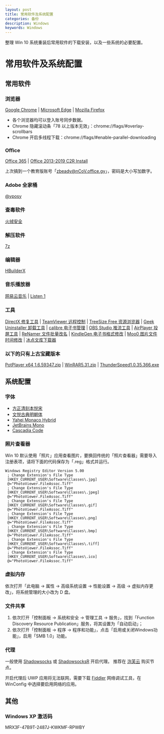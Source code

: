 ```yaml
---
layout: post
title: 常用软件及系统配置
categories: 备份
description: Windows
keywords: Windows
---
```


整理 Win 10 系统重装后常用软件的下载安装，以及一些系统的必要配置。

# 常用软件及系统配置

## 常用软件

### 浏览器

[Google Chrome](https://www.google.cn/intl/zh-CN/chrome/) | 
[Microsoft Edge](https://www.microsoft.com/zh-cn/edge/) | 
[Mozilla Firefox](https://www.mozilla.org/zh-CN/firefox/new/)

- 各个浏览器均可以登入账号同步数据。
- Chrome 隐藏滚动条「78 以上版本无效」：chrome://flags/#overlay-scrollbars
- Chrome 开启多线程下载：chrome://flags/#enable-parallel-downloading

### Office

[Office 365](https://www.office.com/) | 
[Office 2013-2019 C2R Install](http://forum.ru-board.com/topic.cgi?forum=2&topic=5693/)

上次搞到一个教育版账号「zbeady@nCoV.office.gy」，密码是大小写加数字。

### Adobe 全家桶

[@vposy](https://www.weibo.com/vposy/)

### 查毒软件

[火绒安全](https://www.huorong.cn/)

### 解压软件

[7z](https://www.7-zip.org/)

### 编辑器

[HBuilderX](https://www.dcloud.io/hbuilderx.html/)

### 音乐播放器

[网易云音乐](https://music.163.com/#/download/) | 
[Listen 1](https://listen1.github.io/listen1/)

### 工具

[DirectX 修复工具](https://blog.csdn.net/vbcom/article/details/7245186/) | 
[TeamViewer 远程控制](https://www.teamviewer.cn/cn/) | 
[TreeSize Free 资源浏览器](https://www.jam-software.com/treesize_free/) | 
[Geek Uninstaller 卸载工具](https://geekuninstaller.com/download/) | 
[calibre 电子书管理](https://calibre-ebook.com/download/) | 
[OBS Studio 推流工具](https://obsproject.com/) | 
[AirPlayer 投屏工具](https://pro.itools.cn/airplayer/) | 
[ReNamer 文件批量改名](https://www.den4b.com/products/renamer/) | 
[KindleGen 电子书格式修改](https://www.amazon.com/gp/feature.html?ie=UTF8&docId=1000765211/) | 
[Moo0 图片文件时间修改](https://zhs.moo0.com/software/TimeStamp/) | 
[冰点文库下载器](http://www.bingdian001.com/)

### 以下的只有上古宝藏版本

[PotPlayer x64 1.6.59347.zip]() | 
[WinRAR5.31.zip]() | 
[ThunderSpeed1.0.35.366.exe]()

## 系统配置

### 字体

- [方正清刻本悦宋](https://www.foundertype.com/index.php/FontInfo/index/id/199.html/)
- [文悦古典明朝体](https://wytype.com/typeface/WenYue-GuDianMingChaoTi)
- [Yahei Monaco Hybrid](https://github.com/maxsky/Yahei-Monaco-Hybrid-Font/releases/)
- [JetBrains Mono](https://www.jetbrains.com/zh-cn/lp/mono/)
- [Cascadia Code](https://github.com/microsoft/cascadia-code/releases/)

### 照片查看器

Win 10 默认使用「照片」应用查看图片，要换回传统的「照片查看器」需要导入注册表项，请将下面的代码保存为「.reg」格式并运行。

```
Windows Registry Editor Version 5.00
 ; Change Extension's File Type
 [HKEY_CURRENT_USER\Software\Classes\.jpg]
 @="PhotoViewer.FileAssoc.Tiff"
 ; Change Extension's File Type
 [HKEY_CURRENT_USER\Software\Classes\.jpeg]
 @="PhotoViewer.FileAssoc.Tiff"
 ; Change Extension's File Type
 [HKEY_CURRENT_USER\Software\Classes\.gif]
 @="PhotoViewer.FileAssoc.Tiff"
 ; Change Extension's File Type
 [HKEY_CURRENT_USER\Software\Classes\.png]
 @="PhotoViewer.FileAssoc.Tiff"
 ; Change Extension's File Type
 [HKEY_CURRENT_USER\Software\Classes\.bmp]
 @="PhotoViewer.FileAssoc.Tiff"
 ; Change Extension's File Type
 [HKEY_CURRENT_USER\Software\Classes\.tiff]
 @="PhotoViewer.FileAssoc.Tiff"
 ; Change Extension's File Type
 [HKEY_CURRENT_USER\Software\Classes\.ico]
 @="PhotoViewer.FileAssoc.Tiff"
```

### 虚拟内存

依次打开「此电脑 -> 属性 -> 高级系统设置 -> 性能设置 -> 高级 -> 虚拟内存更改」，将系统管理的大小改为 D 盘。

### 文件共享

1. 依次打开「控制面板 -> 系统和安全 -> 管理工具 -> 服务」，找到「Function Discovery Resource Publication」服务，将其设置为「自动启动」；
2. 依次打开「控制面板 -> 程序 -> 程序和功能」，点击「启用或关闭Windows功能」，启用「SMB 1.0」功能。

### 代理

一般使用 [Shadowsocks](https://github.com/shadowsocks/shadowsocks-windows/releases/) 或
[ShadowsocksR](https://github.com/shadowsocksrr/shadowsocksr-csharp/releases/) 开启代理。
推荐在 [泡芙云](https://paofu.cloud/auth/register?code=Zp6w/) 购买节点。

开启代理后 UWP 应用将无法联网，需要下载 [Fiddler](https://www.telerik.com/fiddler/) 网络调试工具，在 WinConfig 中选择要启用网络的应用。

## 其他

### Windows XP 激活码

MRX3F-47B9T-2487J-KWKMF-RPWBY
